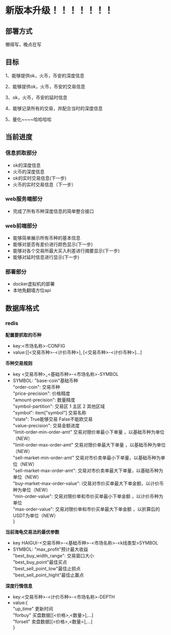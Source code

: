# 新版本升级！！！！！！！
## 部署方式
懒得写，晚点在写
## 目标
1、能够提供ok，火币，币安的深度信息

2、能够提供ok，火币，币安的交易信息

3、ok，火币，币安的延时信息

4、能够记录所有的交易，并配合当时的深度信息

5、量化~~~~哈哈哈哈

## 当前进度
### 信息抓取部分
- ok的深度信息
- 火币的深度信息
- ok的实时交易信息(下一步)
- 火币的实时交易信息（下一步）
### web服务端部分
- 完成了所有币种深度信息的简单整合接口
### web前端部分
- 能够简单展示所有币种的基本信息
- 能够对是否有差价进行颜色显示(下一步)
- 能够对各个交易所最大买入利差进行摘要显示(下一步)
- 能够对延时信息进行显示(下一步)
### 部署部分
- docker虚拟机的部署
- 本地免翻墙方位api

## 数据库格式
### redis
**配置要抓取的币种**
- key:<市场名称>-CONFIG
- value:[[<交易币种>-<计价币种>], [<交易币种>-<计价币种>]...]

**币种交易规则**
- key <交易币种>_<基础币种>-<市场名称>-SYMBOL
- SYMBOL:
"base-coin"基础币种<br/>
"order-coin": 交易币种<br/>
"price-precision": 价格精度<br/>
"amount-precision": 数量精度<br/>
"symbol-partition": 交易区 1 主区  2 其他区域<br/>
"symbol": item["symbol"] 交易名称<br/>
"state": True能够交易 False不能欧交易<br/>
"value-precision": 交易金额进度<br/>
"limit-order-min-order-amt" 交易对限价单最小下单量 ，以基础币种为单位（NEW）<br/>
"limit-order-max-order-amt" 交易对限价单最大下单量 ，以基础币种为单位（NEW）<br/>
"sell-market-min-order-amt" 交易对市价卖单最小下单量，以基础币种为单位（NEW）<br/>
"sell-market-max-order-amt": 交易对市价卖单最大下单量，以基础币种为单位（NEW）<br/>
"buy-market-max-order-value": i交易对市价买单最大下单金额，以计价币种为单位（NEW）<br/>
"min-order-value": 交易对限价单和市价买单最小下单金额 ，以计价币种为单位<br/>
"max-order-value": 交易对限价单和市价买单最大下单金额 ，以折算后的USDT为单位（NEW）<br/>
}

**当前海龟交易法的最优参数**
- key HAIGUI-<交易币种>-<基础币种>-<市场名称>-<k线类型>SYMBOL
- SYMBOL:
"max_profit"预计最大收益<br/>
"best_buy_width_range": 交易窗口大小<br/>
"best_buy_point"最佳买点<br/>
"best_sell_point_low"最佳止损点<br/>
"best_sell_point_hight"最佳止赢点<br/>

**深度行情信息**
- key:<交易币种>-<计价币种>-<市场名称>-DEPTH
- value:{<br>
"up_time" 更新时间</br>
"forbuy" 买盘数据[[<价格>,<数量>],...]</br>
"forsell" 卖盘数据[[<价格>,<数量>],...]</br>
}





